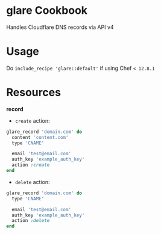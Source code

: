 glare Cookbook
====================

Handles Cloudflare DNS records via API v4

Usage
=====

Do `include_recipe 'glare::default'` if using Chef `< 12.8.1`

Resources
=========

**record**

- `create` action:

```ruby
glare_record 'domain.com' do
  content 'content.com'
  type 'CNAME'

  email 'test@email.com'
  auth_key 'example_auth_key'
  action :create
end
```

- `delete` action:

```ruby
glare_record 'domain.com' do
  type 'CNAME'

  email 'test@email.com'
  auth_key 'example_auth_key'
  action :delete
end
```
